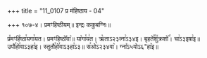 +++
title = "11_0107 प्र मंहिष्ठाय - 04"

+++
१०७-४। प्रमꣳहिष्ठीयम्॥ इन्द्रः ककुबग्निः॥

प्र꣤मꣳहि꣥ष्ठा꣯यगा꣯यत। प्रमꣳहिष्ठो꣤वा꣥॥ या꣡गा꣯य꣢त। ऋ꣡ताऽ२३व्ना꣢ऽ३४इ। बृहते꣣꣯शु꣤क्रशो꣥꣯। चा꣢ऽ३इषा꣢इ॥ उपौ꣯हो꣯वाऽ३हा꣢इ। स्तुतौ꣯हो꣯वाऽ३हा꣢ऽ३॥ स꣢ओ꣡ऽ२३४वा꣥। ग्ना꣤ऽ५योऽ६"हा꣥इ॥